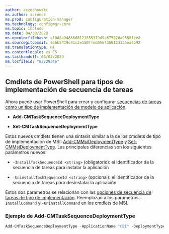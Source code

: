 ```yaml
---
author: aczechowski
ms.author: aaroncz
ms.prod: configuration-manager
ms.technology: configmgr-core
ms.topic: include
ms.date: 04/30/2020
ms.openlocfilehash: c1808a9486668121855379d9a675826a05881ce8
ms.sourcegitcommit: 56bb5419c41c2e150ffed0564350123135ea4592
ms.translationtype: HT
ms.contentlocale: es-ES
ms.lasthandoff: 05/02/2020
ms.locfileid: "82729346"
---
```

## <a name="powershell-cmdlets-for-task-sequence-deployment-types"></a><a name="bkmk_osdpwsh"></a> Cmdlets de PowerShell para tipos de implementación de secuencia de tareas

<!--7019342-->

Ahora puede usar PowerShell para crear y configurar [secuencias de tareas como un tipo de implementación de modelo de aplicación](../../../../../apps/get-started/creating-windows-applications.md#bkmk_tsdt).

- **Add-CMTaskSequenceDeploymentType**

- **Set-CMTaskSequenceDeploymentType**

Estos nuevos cmdlets tienen una sintaxis similar a la de los cmdlets de tipo de implementación de MSI: [Add-CMMsiDeploymentType](https://docs.microsoft.com/powershell/module/configurationmanager/Add-CMMsiDeploymentType?view=sccm-ps) y [Set-CMMsiDeploymentType](https://docs.microsoft.com/powershell/module/configurationmanager/Set-CMMsiDeploymentType?view=sccm-ps). Las principales diferencias son los siguientes parámetros nuevos:

- `-InstallTaskSequenceId <string>` (obligatorio): el identificador de la secuencia de tareas para instalar la aplicación

- `-UninstallTaskSequenceId <string>` (opcional): el identificador de la secuencia de tareas para desinstalar la aplicación

Estos dos parámetros se relacionan con las [opciones de secuencia de tareas de tipo de implementación](../../../../../apps/deploy-use/create-applications.md#bkmk_dt-ts). Reemplazan a los parámetros `-InstallCommand` y `-UninstallCommand` en los cmdlets de MSI.

### <a name="add-cmtasksequencedeploymenttype-example"></a>Ejemplo de Add-CMTaskSequenceDeploymentType

```powershell
Add-CMTaskSequenceDeploymentType -ApplicationName "CBI" -DeploymentTypeName "Complex install" -Comment "New Deployment Type" -InstallTaskSequenceId "ABC001EB" -UninstallTaskSequenceId "ABC00378" -ScriptLanguage "PowerShell" -ScriptText "dir"
```
